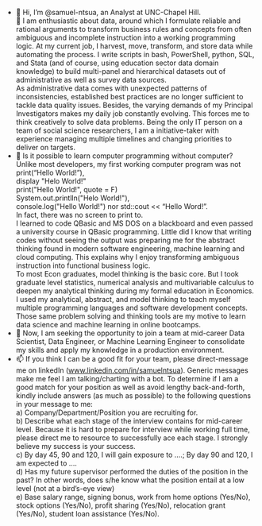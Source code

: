 - 👋 Hi, I’m @samuel-ntsua, an Analyst at UNC-Chapel Hill.<br>
👀 I am enthusiastic about data, around which I formulate reliable and rational arguments to transform business rules and concepts from often ambiguous and incomplete instruction into a working programming logic. At my current job, I harvest, move, transform, and store data while automating the process. I write scripts in bash, PowerShell, python, SQL, and Stata (and of course, using education sector data domain knowledge) to build multi-panel and hierarchical datasets out of administrative as well as survey data sources.<br>
As administrative data comes with unexpected patterns of inconsistencies, established best practices are no longer sufficient to tackle data quality issues. Besides, the varying demands of my Principal Investigators makes my daily job constantly evolving. This forces me to think creatively to solve data problems. Being the only IT person on a team of social science researchers, I am a initiative-taker with experience managing multiple timelines and changing priorities to deliver on targets.<br>
- 🌱 Is it possible to learn computer programming without computer? Unlike most developers, my first working computer program was not <br> print(“Hello World!”),<br> display "Helo World!"<br> print("Hello World!", quote = F)<br> System.out.printlln("Helo World!"), <br> console.log("Hello World!") nor std::cout << “Hello Word!”.<br> In fact, there was no screen to print to.<br>I learned to code QBasic and MS DOS on a blackboard and even passed a university course in QBasic programming. Little did I know that writing codes without seeing the output was preparing me for the abstract thinking found in modern software engineering, machine learning and cloud computing. This explains why I enjoy transforming ambiguous instruction into functional business logic.<br>
To most Econ graduates, model thinking is the basic core. But I took graduate level statistics, numerical analysis and multivariable calculus to deepen my analytical thinking during my formal education in Economics. I used my analytical, abstract, and model thinking to teach myself multiple programming languages and software development concepts. Those same problem solving and thinking tools are my motive to learn data science and machine learning in online bootcamps.<br>
- 💞️ Now, I am seeking the opportunity to join a team at mid-career Data Scientist, Data Engineer, or Machine Learning Engineer to consolidate my skills and apply my knowledge in a production environment.<br>
- 📫 If you think I can be a good fit for your team, please direct-message me on linkedIn (www.linkedin.com/in/samuelntsua). Generic messages make me feel I am talking/charting with a bot. To determine if I am a good match for your position as well as avoid lengthy back-and-forth, kindly include answers (as much as possible) to the following questions in your message to me:<br>
	a) Company/Department/Position you are recruiting for.<br>
	b) Describe what each stage of the interview contains for mid-career level. Because it is hard to prepare for interview while working full time, please direct me to resource to successfully ace each stage. I strongly believe my success is your success.<br>
	c) By day 45, 90 and 120, I will gain exposure to ….; By day 90 and 120, I am expected to ….<br>
	d) Has my future supervisor performed the duties of the position in the past? In other words, does s/he know what the position entail at a low level (not at a bird’s-eye view)<br>
	e) Base salary range, signing bonus, work from home options (Yes/No), stock options (Yes/No), profit sharing (Yes/No), relocation grant (Yes/No), student loan assistance (Yes/No).<br>
